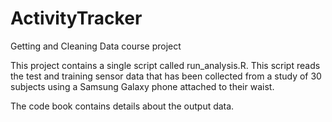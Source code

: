 # ActivityTracker
Getting and Cleaning Data course project

This project contains a single script called run_analysis.R. This script reads the test and training sensor data that has been collected from a study of 30 subjects using a Samsung Galaxy phone attached to their waist.

The code book contains details about the output data.
